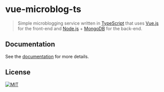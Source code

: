 vue-microblog-ts
================
> Simple microblogging service written in [TypeScript][typescript] that uses [Vue.js][vue-js] for the front-end and [Node.js][node-js] + [MongoDB][mongodb] for the back-end.

## Documentation
See the [documentation][docs] for more details.

## License
[![MIT](https://img.shields.io/badge/license-MIT-green.svg?style=flat-square)](LICENSE.md)

[docs]: https://phoenix2k.github.io/vue-microblog-ts/ "Project documentation"
[mongodb]: https://www.mongodb.com "MongoDB"
[node-js]: https://nodejs.org/en/ "Node.js"
[typescript]: https://www.typescriptlang.org "TypeScript"
[vue-js]: https://vuejs.org "Vue.js - The Progressive JavaScript Framework"
